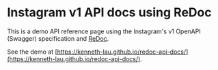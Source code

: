 # Instagram v1 API docs using ReDoc

This is a demo API reference page using the Instagram's v1 OpenAPI (Swagger) specification and [ReDoc](https://github.com/Rebilly/ReDoc).

See the demo at [https://kenneth-lau.github.io/redoc-api-docs/](https://kenneth-lau.github.io/redoc-api-docs/).

